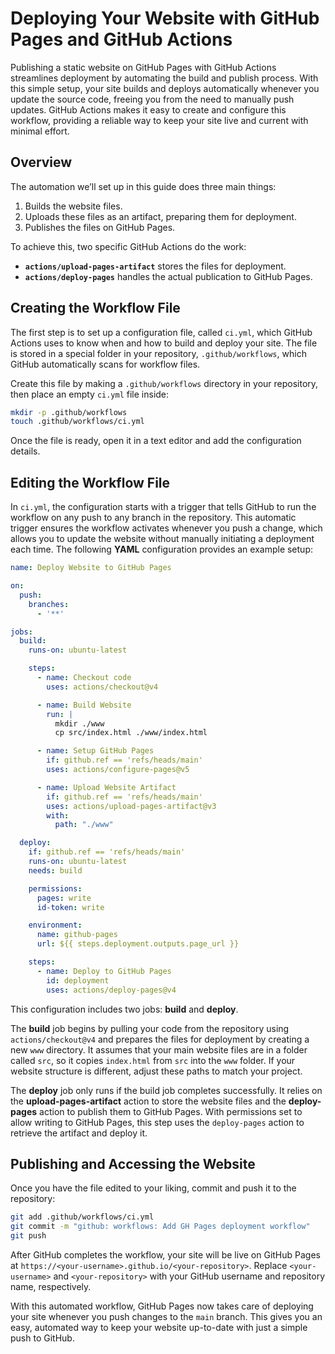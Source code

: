 # Deploying Your Website with GitHub Pages and GitHub Actions

Publishing a static website on GitHub Pages with GitHub Actions streamlines deployment by automating the build and publish process.
With this simple setup, your site builds and deploys automatically whenever you update the source code, freeing you from the need to manually push updates.
GitHub Actions makes it easy to create and configure this workflow, providing a reliable way to keep your site live and current with minimal effort.

## Overview

The automation we’ll set up in this guide does three main things:
1. Builds the website files.
2. Uploads these files as an artifact, preparing them for deployment.
3. Publishes the files on GitHub Pages.

To achieve this, two specific GitHub Actions do the work:
- **`actions/upload-pages-artifact`** stores the files for deployment.
- **`actions/deploy-pages`** handles the actual publication to GitHub Pages.

## Creating the Workflow File

The first step is to set up a configuration file, called `ci.yml`, which GitHub Actions uses to know when and how to build and deploy your site.
The file is stored in a special folder in your repository, `.github/workflows`, which GitHub automatically scans for workflow files.

Create this file by making a `.github/workflows` directory in your repository, then place an empty `ci.yml` file inside:

```sh
mkdir -p .github/workflows
touch .github/workflows/ci.yml
```

Once the file is ready, open it in a text editor and add the configuration details.

## Editing the Workflow File

In `ci.yml`, the configuration starts with a trigger that tells GitHub to run the workflow on any push to any branch in the repository.
This automatic trigger ensures the workflow activates whenever you push a change, which allows you to update the website without manually initiating a deployment each time.
The following **YAML** configuration provides an example setup:

```yaml
name: Deploy Website to GitHub Pages

on:
  push:
    branches:
      - '**'

jobs:
  build:
    runs-on: ubuntu-latest

    steps:
      - name: Checkout code
        uses: actions/checkout@v4

      - name: Build Website
        run: |
          mkdir ./www
          cp src/index.html ./www/index.html

      - name: Setup GitHub Pages
        if: github.ref == 'refs/heads/main'
        uses: actions/configure-pages@v5

      - name: Upload Website Artifact
        if: github.ref == 'refs/heads/main'
        uses: actions/upload-pages-artifact@v3
        with:
          path: "./www"

  deploy:
    if: github.ref == 'refs/heads/main'
    runs-on: ubuntu-latest
    needs: build

    permissions:
      pages: write
      id-token: write

    environment:
      name: github-pages
      url: ${{ steps.deployment.outputs.page_url }}

    steps:
      - name: Deploy to GitHub Pages
        id: deployment
        uses: actions/deploy-pages@v4
```

This configuration includes two jobs: **build** and **deploy**. 

The **build** job begins by pulling your code from the repository using `actions/checkout@v4` and prepares the files for deployment by creating a new `www` directory.
It assumes that your main website files are in a folder called `src`, so it copies `index.html` from `src` into the `www` folder.
If your website structure is different, adjust these paths to match your project. 

The **deploy** job only runs if the build job completes successfully.
It relies on the **upload-pages-artifact** action to store the website files and the **deploy-pages** action to publish them to GitHub Pages.
With permissions set to allow writing to GitHub Pages, this step uses the `deploy-pages` action to retrieve the artifact and deploy it.

## Publishing and Accessing the Website

Once you have the file edited to your liking, commit and push it to the repository:

```sh
git add .github/workflows/ci.yml
git commit -m "github: workflows: Add GH Pages deployment workflow"
git push
```

After GitHub completes the workflow, your site will be live on GitHub Pages at `https://<your-username>.github.io/<your-repository>`.
Replace `<your-username>` and `<your-repository>` with your GitHub username and repository name, respectively.

With this automated workflow, GitHub Pages now takes care of deploying your site whenever you push changes to the `main` branch.
This gives you an easy, automated way to keep your website up-to-date with just a simple push to GitHub.
